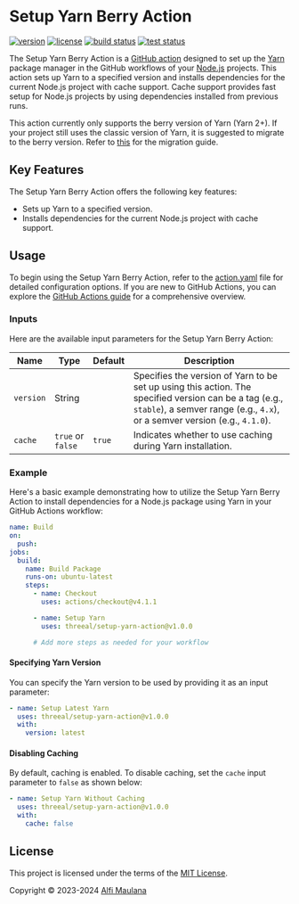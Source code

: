 # Setup Yarn Berry Action

[![version](https://img.shields.io/github/v/release/threeal/setup-yarn-action?style=flat-square)](https://github.com/threeal/setup-yarn-action/releases)
[![license](https://img.shields.io/github/license/threeal/setup-yarn-action?style=flat-square)](./LICENSE)
[![build status](https://img.shields.io/github/actions/workflow/status/threeal/setup-yarn-action/build.yaml?branch=main&label=build&style=flat-square)](https://github.com/threeal/setup-yarn-action/actions/workflows/build.yaml)
[![test status](https://img.shields.io/github/actions/workflow/status/threeal/setup-yarn-action/test.yaml?branch=main&label=test&style=flat-square)](https://github.com/threeal/setup-yarn-action/actions/workflows/test.yaml)

The Setup Yarn Berry Action is a [GitHub action](https://github.com/features/actions) designed to set up the [Yarn](https://yarnpkg.com/) package manager in the GitHub workflows of your [Node.js](https://nodejs.org/en) projects.
This action sets up Yarn to a specified version and installs dependencies for the current Node.js project with cache support.
Cache support provides fast setup for Node.js projects by using dependencies installed from previous runs.

This action currently only supports the berry version of Yarn (Yarn 2+).
If your project still uses the classic version of Yarn, it is suggested to migrate to the berry version.
Refer to [this](https://yarnpkg.com/migration/overview) for the migration guide.

## Key Features

The Setup Yarn Berry Action offers the following key features:

- Sets up Yarn to a specified version.
- Installs dependencies for the current Node.js project with cache support.

## Usage

To begin using the Setup Yarn Berry Action, refer to the [action.yaml](./action.yaml) file for detailed configuration options.
If you are new to GitHub Actions, you can explore the [GitHub Actions guide](https://docs.github.com/en/actions/learn-github-actions/understanding-github-actions) for a comprehensive overview.

### Inputs

Here are the available input parameters for the Setup Yarn Berry Action:

| Name      | Type              | Default | Description                                                                                                                                                                           |
| --------- | ----------------- | ------- | ------------------------------------------------------------------------------------------------------------------------------------------------------------------------------------- |
| `version` | String            |         | Specifies the version of Yarn to be set up using this action. The specified version can be a tag (e.g., `stable`), a semver range (e.g., `4.x`), or a semver version (e.g., `4.1.0`). |
| `cache`   | `true` or `false` | `true`  | Indicates whether to use caching during Yarn installation.                                                                                                                            |

### Example

Here's a basic example demonstrating how to utilize the Setup Yarn Berry Action to install dependencies for a Node.js package using Yarn in your GitHub Actions workflow:

```yaml
name: Build
on:
  push:
jobs:
  build:
    name: Build Package
    runs-on: ubuntu-latest
    steps:
      - name: Checkout
        uses: actions/checkout@v4.1.1

      - name: Setup Yarn
        uses: threeal/setup-yarn-action@v1.0.0

      # Add more steps as needed for your workflow
```

#### Specifying Yarn Version

You can specify the Yarn version to be used by providing it as an input parameter:

```yaml
- name: Setup Latest Yarn
  uses: threeal/setup-yarn-action@v1.0.0
  with:
    version: latest
```

#### Disabling Caching

By default, caching is enabled. To disable caching, set the `cache` input parameter to `false` as shown below:

```yaml
- name: Setup Yarn Without Caching
  uses: threeal/setup-yarn-action@v1.0.0
  with:
    cache: false
```

## License

This project is licensed under the terms of the [MIT License](./LICENSE).

Copyright © 2023-2024 [Alfi Maulana](https://github.com/threeal/)
